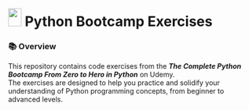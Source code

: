 <h1><img src="https://s3.dualstack.us-east-2.amazonaws.com/pythondotorg-assets/media/community/logos/python-logo-only.png" width=27 height=37> Python Bootcamp Exercises</h1>
<h3>📚 Overview</h3>

This repository contains code exercises from the <b><i>The Complete Python Bootcamp From Zero to Hero in Python</i></b> on Udemy.
<br>
The exercises are designed to help you practice and solidify your understanding of Python programming concepts, from beginner to advanced levels.
